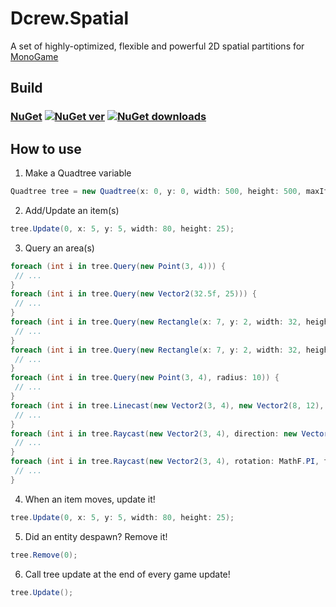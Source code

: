 # Dcrew.Spatial
 A set of highly-optimized, flexible and powerful 2D spatial partitions for [MonoGame](https://github.com/MonoGame/MonoGame)

## Build
### [NuGet](https://www.nuget.org/packages/Dcrew.Spatial) [![NuGet ver](https://img.shields.io/nuget/v/Dcrew.Spatial)](https://www.nuget.org/packages/Dcrew.Spatial) [![NuGet downloads](https://img.shields.io/nuget/dt/Dcrew.Spatial)](https://www.nuget.org/packages/Dcrew.Spatial)

## How to use
1. Make a Quadtree variable
```cs
Quadtree tree = new Quadtree(x: 0, y: 0, width: 500, height: 500, maxItems: 100, maxDepth: 8);
```

2. Add/Update an item(s)
```cs
tree.Update(0, x: 5, y: 5, width: 80, height: 25);
```

3. Query an area(s)
```cs
foreach (int i in tree.Query(new Point(3, 4))) {
 // ...
}
foreach (int i in tree.Query(new Vector2(32.5f, 25))) {
 // ...
}
foreach (int i in tree.Query(new Rectangle(x: 7, y: 2, width: 32, height: 27))) {
 // ...
}
foreach (int i in tree.Query(new Rectangle(x: 7, y: 2, width: 32, height: 27), rotation: 0, origin: Vector2.Zero)) {
 // ...
}
foreach (int i in tree.Query(new Point(3, 4), radius: 10)) {
 // ...
}
foreach (int i in tree.Linecast(new Vector2(3, 4), new Vector2(8, 12), thickness: 3)) {
 // ...
}
foreach (int i in tree.Raycast(new Vector2(3, 4), direction: new Vector2(.5f, .75f), thickness: 3)) {
 // ...
}
foreach (int i in tree.Raycast(new Vector2(3, 4), rotation: MathF.PI, thickness: 3)) {
 // ...
}
```

4. When an item moves, update it!
```cs
tree.Update(0, x: 5, y: 5, width: 80, height: 25);
```

5. Did an entity despawn? Remove it!
```cs
tree.Remove(0);
```

6. Call tree update at the end of every game update!
```cs
tree.Update();
```
